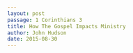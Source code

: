 ```yaml
---
layout: post
passage: 1 Corinthians 3
title: How The Gospel Impacts Ministry
author: John Hudson
date: 2015-08-30
--- 
```

